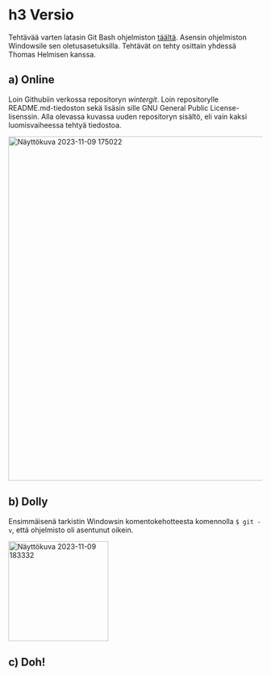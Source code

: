 # h3 Versio
Tehtävää varten latasin Git Bash ohjelmiston [täältä](https://gitforwindows.org/). Asensin ohjelmiston Windowsile sen oletusasetuksilla. Tehtävät on tehty osittain yhdessä Thomas Helmisen kanssa.

## a) Online
Loin Githubiin verkossa repositoryn <i>wintergit</i>. Loin repositorylle README.md-tiedoston sekä lisäsin sille GNU General Public License-lisenssin. Alla olevassa kuvassa uuden repositoryn sisältö, eli vain kaksi luomisvaiheessa tehtyä tiedostoa. 

<img width="682" alt="Näyttökuva 2023-11-09 175022" src="https://github.com/esskra/palvelinten_hallinta/assets/148875302/7fc8e2e9-334d-4826-9660-aa48d13e7faa">

## b) Dolly
Ensimmäisenä tarkistin Windowsin komentokehotteesta komennolla ``$ git -v``, että ohjelmisto oli asentunut oikein.

<img width="198" alt="Näyttökuva 2023-11-09 183332" src="https://github.com/esskra/palvelinten_hallinta/assets/148875302/ae1ed558-bdf7-40b2-9e87-4f8c324262fb">




## c) Doh! 




